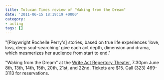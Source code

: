 ```yaml
---
title: Tolucan Times review of "Waking from the Dream"
date: '2011-06-15 18:19:19 +0000'
category:
- acting
tags: []
---
```


"[Playwright Rochelle Perry's] stories, based on true life experiences 'love,
loss, deep soul-searching' give each act depth, dimension and drama, which
mesmerizes her audience from start to end."

"Waking from the Dream" at the [Write Act Repertory
Theater](https://writeactrep.org/los-angeles.html), 7:30pm June 8th, 13th, 14th,
15th, 20th, 21st, and 22nd. Tickets are $15. Call (323) 469-3113 for
reservations.
